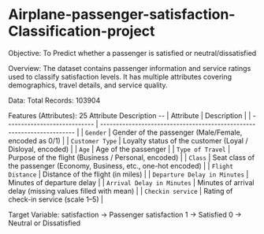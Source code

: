 # Airplane-passenger-satisfaction-Classification-project

Objective: To Predict whether a passenger is satisfied or neutral/dissatisfied 

Overview:
The dataset contains passenger information and service ratings used to classify satisfaction levels.
It has multiple attributes covering demographics, travel details, and service quality.

Data:
Total Records: 103904 

Features (Attributes): 25 
Attribute	Description --
| Attribute                    | Description                                                            |
| ---------------------------- | ---------------------------------------------------------------------- |
| `Gender`                     | Gender of the passenger (Male/Female, encoded as 0/1)                  |
| `Customer Type`              | Loyalty status of the customer (Loyal / Disloyal, encoded)             |
| `Age`                        | Age of the passenger                                                   |
| `Type of Travel`             | Purpose of the flight (Business / Personal, encoded)                   |
| `Class`                      | Seat class of the passenger (Economy, Business, etc., one-hot encoded) |
| `Flight Distance`            | Distance of the flight (in miles)                                      |
| `Departure Delay in Minutes` | Minutes of departure delay                                             |
| `Arrival Delay in Minutes`   | Minutes of arrival delay (missing values filled with mean)             |
| `Checkin service`            | Rating of check-in service (scale 1–5)                                 |

Target Variable: satisfaction → Passenger satisfaction
                                1 → Satisfied
                                0 → Neutral or Dissatisfied

